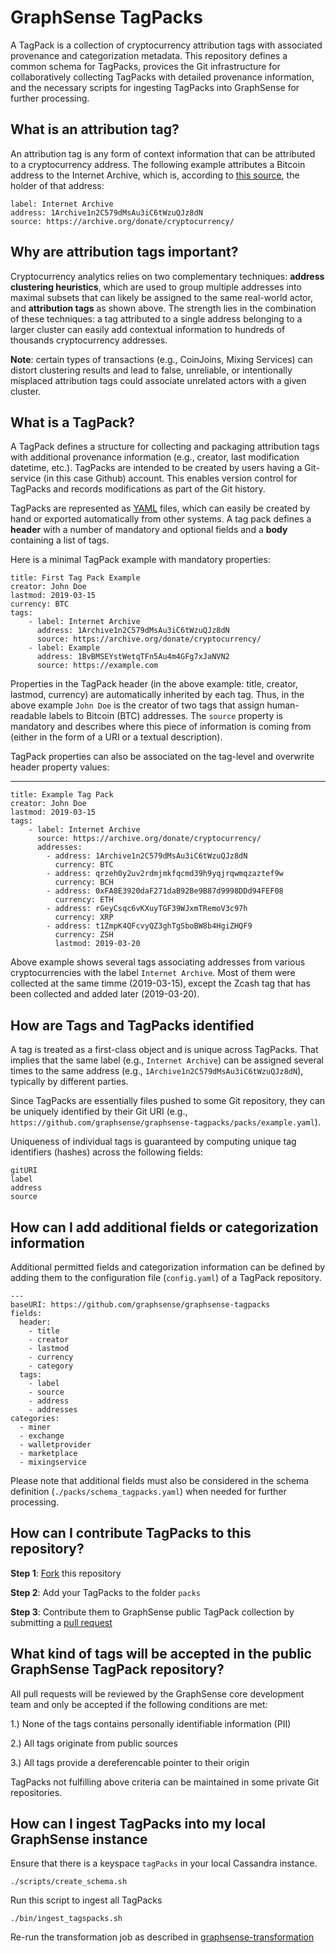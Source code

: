 # GraphSense TagPacks

A TagPack is a collection of cryptocurrency attribution tags with associated provenance and categorization metadata. This repository defines a common schema for TagPacks, provices the Git infrastructure for collaboratively collecting TagPacks with detailed provenance information, and the necessary scripts for ingesting TagPacks into GraphSense for further processing.

## What is an attribution tag?

An attribution tag is any form of context information that can be attributed to a cryptocurrency address. The following example attributes a Bitcoin address to the Internet Archive, which is, according to [this source](https://archive.org/donate/cryptocurrency/), the holder of that address:

	label: Internet Archive
	address: 1Archive1n2C579dMsAu3iC6tWzuQJz8dN
	source: https://archive.org/donate/cryptocurrency/

## Why are attribution tags important?

Cryptocurrency analytics relies on two complementary techniques: **address clustering heuristics**, which are used to group multiple addresses into maximal subsets that can likely be assigned to the same real-world actor, and **attribution tags** as shown above. The strength lies in the combination of these techniques: a tag attributed to a single address belonging to a larger cluster can easily add contextual information to hundreds of thousands cryptocurrency addresses.

**Note**: certain types of transactions (e.g., CoinJoins, Mixing Services) can distort clustering results and lead to false, unreliable, or intentionally misplaced attribution tags could associate unrelated actors with a given cluster.

## What is a TagPack?

A TagPack defines a structure for collecting and packaging attribution tags with additional provenance information (e.g., creator, last modification datetime, etc.). TagPacks are intended to be created by users having a Git-service (in this case Github) account. This enables version control for TagPacks and records modifications as part of the Git history.

TagPacks are represented as [YAML](https://yaml.org/) files, which can easily be created by hand or exported automatically from other systems. A tag pack defines a **header** with a number of mandatory and optional fields and a **body** containing a list of tags.

Here is a minimal TagPack example with mandatory properties:

	title: First Tag Pack Example
	creator: John Doe
	lastmod: 2019-03-15
	currency: BTC
	tags:
		- label: Internet Archive
	  	  address: 1Archive1n2C579dMsAu3iC6tWzuQJz8dN
	      source: https://archive.org/donate/cryptocurrency/
		- label: Example
		  address: 1BvBMSEYstWetqTFn5Au4m4GFg7xJaNVN2
		  source: https://example.com		  

Properties in the TagPack header (in the above example: title, creator, lastmod, currency) are automatically inherited by each tag. Thus, in the above example `John Doe` is the creator of two tags that assign human-readable labels to Bitcoin (BTC) addresses. The `source` property is mandatory and describes where this piece of information is coming from (either in the form of a URI or a textual description).

TagPack properties can also be associated on the tag-level and overwrite header property values:

---
	title: Example Tag Pack
	creator: John Doe
	lastmod: 2019-03-15
	tags:
		- label: Internet Archive
	      source: https://archive.org/donate/cryptocurrency/
		  addresses:
		  	- address: 1Archive1n2C579dMsAu3iC6tWzuQJz8dN	  
		  	  currency: BTC
		  	- address: qrzeh0y2uv2rdmjmkfqcmd39h9yqjrqwmqzaztef9w
		  	  currency: BCH
		  	- address: 0xFA8E3920daF271daB92Be9B87d9998DDd94FEF08
		  	  currency: ETH
		  	- address: rGeyCsqc6vKXuyTGF39WJxmTRemoV3c97h
		  	  currency: XRP
		  	- address: t1ZmpK4QFcvyQZ3ghTgSboBW8b4HgiZHQF9
		  	  currency: ZSH
		  	  lastmod: 2019-03-20

Above example shows several tags associating addresses from various cryptocurrencies with the label `Internet Archive`. Most of them were collected at the same timme (2019-03-15), except the Zcash tag that has been collected and added later (2019-03-20).

## How are Tags and TagPacks identified

A tag is treated as a first-class object and is unique across TagPacks. That implies that the same label (e.g., `Internet Archive`) can be assigned several times to the same address (e.g., `1Archive1n2C579dMsAu3iC6tWzuQJz8dN`), typically by different parties.

Since TagPacks are essentially files pushed to some Git repository, they can be uniquely identified by their Git URI (e.g., `https://github.com/graphsense/graphsense-tagpacks/packs/example.yaml`).

Uniqueness of individual tags is guaranteed by computing unique tag identifiers (hashes) across the following fields:

	gitURI
	label
	address
	source

## How can I add additional fields or categorization information

Additional permitted fields and categorization information can be defined by adding them to the configuration file (`config.yaml`) of a TagPack repository.

	---
	baseURI: https://github.com/graphsense/graphsense-tagpacks
	fields:
	  header:
	    - title
	    - creator
	    - lastmod
	    - currency
	    - category
	  tags:
	    - label
	    - source
	    - address
	    - addresses
	categories:
	  - miner
	  - exchange
	  - walletprovider
	  - marketplace
	  - mixingservice

Please note that additional fields must also be considered in the schema definition (`./packs/schema_tagpacks.yaml`) when needed for further processing.


## How can I contribute TagPacks to this repository?

**Step 1**: [Fork](https://help.github.com/en/articles/fork-a-repo) this repository

**Step 2**: Add your TagPacks to the folder `packs`

**Step 3**: Contribute them to GraphSense public TagPack collection by submitting a [pull request](https://help.github.com/en/articles/about-pull-requests)


## What kind of tags will be accepted in the public GraphSense TagPack repository?

All pull requests will be reviewed by the GraphSense core development team and only be accepted if the following conditions are met:

1.) None of the tags contains personally identifiable information (PII)

2.) All tags originate from public sources

3.) All tags provide a dereferencable pointer to their origin

TagPacks not fulfilling above criteria can be maintained in some private Git repositories.

## How can I ingest TagPacks into my local GraphSense instance

Ensure that there is a keyspace `tagPacks` in your local Cassandra instance.

	./scripts/create_schema.sh

Run this script to ingest all TagPacks

	./bin/ingest_tagspacks.sh

Re-run the transformation job as described in [graphsense-transformation](https://github.com/graphsense/graphsense-transformation)
